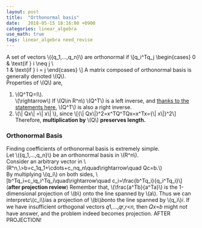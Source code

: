 ```yaml
---
layout: post
title:  "Orthonormal basis"
date:   2018-05-15 18:16:00 +0900
categories: linear_algebra
use_math: true
tags: linear_algebra need_revise
---
```

A set of vectors \\(\{q_1,...,q_n\}\\) are orthonormal if
\\[q_i^Tq_j
\begin{cases}
    0 & \text\{if \} i \neq j \\\
    1 & \text\{if \} i = j
\end{cases}
\\]
A matrix composed of orthonormal basis is generally denoted \\(Q\\).  
Properties of \\(Q\\) are,
1. \\(Q^TQ=I\\).  
\\(\rightarrow\\) If \\(Q\in R^n\\) \\(Q^T\\) is a left inverse, and <a href = "{{site.url}}/linear_algebra/2018/05/10/left-inverse-is-the-right-inverse.html" target="_blank">thanks to the statements here</a>, \\(Q^T\\) is also a right inverse.
2. \\(\\| Qx\\| =\\| x\\| \\), since \\[{\\| Qx\\|}^2=x^TQ^TQx=x^Tx={\\| x\\|}^2\\]
Therefore, __multiplication by__ \\(Q\\) __preserves length.__

### Orthonormal Basis
Finding coefficients of orthonormal basis is extremely simple.  
Let  \\(\{q_1,...,q_n\}\\) be an orthonormal basis in \\(R^n\\).  
Consider an arbitrary vector in \\(R^n,\\>b=c_1q_1+\cdots+c_nq_n\quad\rightarrow\quad Qc=b.\\)  
By multiplying \\(q_i\\) on both sides, \\[b^Tq_i=c_iq_i^Tq_i\quad\rightarrow\quad c_i=\frac\{b^Tq_i\}\{q_i^Tq_i\}\\]
(__after projection review__) Remember that, \\(\frac\{a^Tb\}\{a^Ta\}\\) is the 1-dimensional projection of \\(b\\) onto the line spanned by \\(a\\). Thus we can interpret𝑐\\(c_i\\)𝑖as a projection of \\(b\\)𝑏onto the line spanned by \\(q_i\\)𝑖. 
If we have insufficient orthogonal vectors 𝑞1,…,𝑞𝑟,𝑟<𝑛, then 
𝑄𝑥=𝑏
might not have answer, and the problem indeed becomes projection.
AFTER PROJECTION!